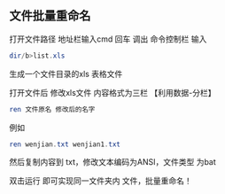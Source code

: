 ## 文件批量重命名

打开文件路径 地址栏输入cmd 回车 调出 命令控制栏 输入

```powershell
dir/b>list.xls
```

生成一个文件目录的xls 表格文件

打开文件后 修改xls文件 内容格式为三栏 【利用数据-分栏】

```powershell
ren 文件原名 修改后的名字
```

例如

```powershell
ren wenjian.txt wenjian1.txt
```

然后复制内容到 txt，修改文本编码为ANSI，文件类型 为bat

双击运行 即可实现同一文件夹内 文件，批量重命名！

